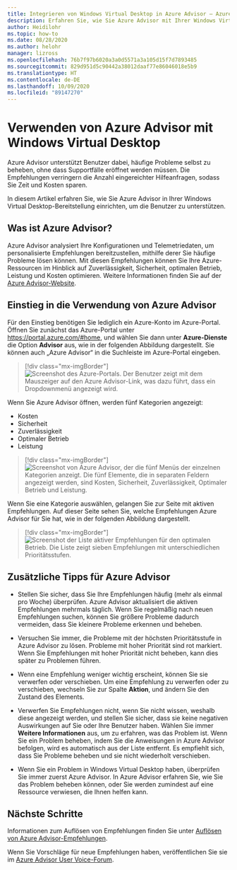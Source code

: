 ```yaml
---
title: Integrieren von Windows Virtual Desktop in Azure Advisor – Azure
description: Erfahren Sie, wie Sie Azure Advisor mit Ihrer Windows Virtual Desktop-Bereitstellung verwenden.
author: Heidilohr
ms.topic: how-to
ms.date: 08/28/2020
ms.author: helohr
manager: lizross
ms.openlocfilehash: 76b7f97b6020a3a0d5571a3a105d15f7d7893485
ms.sourcegitcommit: 829d951d5c90442a38012daaf77e86046018e5b9
ms.translationtype: HT
ms.contentlocale: de-DE
ms.lasthandoff: 10/09/2020
ms.locfileid: "89147270"
---
```

# <a name="use-azure-advisor-with-windows-virtual-desktop"></a>Verwenden von Azure Advisor mit Windows Virtual Desktop

Azure Advisor unterstützt Benutzer dabei, häufige Probleme selbst zu beheben, ohne dass Supportfälle eröffnet werden müssen. Die Empfehlungen verringern die Anzahl eingereichter Hilfeanfragen, sodass Sie Zeit und Kosten sparen.

In diesem Artikel erfahren Sie, wie Sie Azure Advisor in Ihrer Windows Virtual Desktop-Bereitstellung einrichten, um die Benutzer zu unterstützen.

## <a name="what-is-azure-advisor"></a>Was ist Azure Advisor?

Azure Advisor analysiert Ihre Konfigurationen und Telemetriedaten, um personalisierte Empfehlungen bereitzustellen, mithilfe derer Sie häufige Probleme lösen können. Mit diesen Empfehlungen können Sie Ihre Azure-Ressourcen im Hinblick auf Zuverlässigkeit, Sicherheit, optimalen Betrieb, Leistung und Kosten optimieren. Weitere Informationen finden Sie auf der [Azure Advisor-Website](https://azure.microsoft.com/services/advisor/).

## <a name="how-to-start-using-azure-advisor"></a>Einstieg in die Verwendung von Azure Advisor

Für den Einstieg benötigen Sie lediglich ein Azure-Konto im Azure-Portal. Öffnen Sie zunächst das Azure-Portal unter <https://portal.azure.com/#home>, und wählen Sie dann unter **Azure-Dienste** die Option **Advisor** aus, wie in der folgenden Abbildung dargestellt. Sie können auch „Azure Advisor“ in die Suchleiste im Azure-Portal eingeben.

> [!div class="mx-imgBorder"]
> ![Screenshot des Azure-Portals. Der Benutzer zeigt mit dem Mauszeiger auf den Azure Advisor-Link, was dazu führt, dass ein Dropdownmenü angezeigt wird.](media/azure-advisor.png)

Wenn Sie Azure Advisor öffnen, werden fünf Kategorien angezeigt:

- Kosten
- Sicherheit
- Zuverlässigkeit
- Optimaler Betrieb
- Leistung

> [!div class="mx-imgBorder"]
> ![Screenshot von Azure Advisor, der die fünf Menüs der einzelnen Kategorien anzeigt. Die fünf Elemente, die in separaten Feldern angezeigt werden, sind Kosten, Sicherheit, Zuverlässigkeit, Optimaler Betrieb und Leistung.](media/advisor-categories.png)

Wenn Sie eine Kategorie auswählen, gelangen Sie zur Seite mit aktiven Empfehlungen. Auf dieser Seite sehen Sie, welche Empfehlungen Azure Advisor für Sie hat, wie in der folgenden Abbildung dargestellt.

> [!div class="mx-imgBorder"]
> ![Screenshot der Liste aktiver Empfehlungen für den optimalen Betrieb. Die Liste zeigt sieben Empfehlungen mit unterschiedlichen Prioritätsstufen.](media/active-suggestions.png)

## <a name="additional-tips-for-azure-advisor"></a>Zusätzliche Tipps für Azure Advisor

- Stellen Sie sicher, dass Sie Ihre Empfehlungen häufig (mehr als einmal pro Woche) überprüfen. Azure Advisor aktualisiert die aktiven Empfehlungen mehrmals täglich. Wenn Sie regelmäßig nach neuen Empfehlungen suchen, können Sie größere Probleme dadurch vermeiden, dass Sie kleinere Probleme erkennen und beheben.

- Versuchen Sie immer, die Probleme mit der höchsten Prioritätsstufe in Azure Advisor zu lösen. Probleme mit hoher Priorität sind rot markiert. Wenn Sie Empfehlungen mit hoher Priorität nicht beheben, kann dies später zu Problemen führen.

- Wenn eine Empfehlung weniger wichtig erscheint, können Sie sie verwerfen oder verschieben. Um eine Empfehlung zu verwerfen oder zu verschieben, wechseln Sie zur Spalte **Aktion**, und ändern Sie den Zustand des Elements.

- Verwerfen Sie Empfehlungen nicht, wenn Sie nicht wissen, weshalb diese angezeigt werden, und stellen Sie sicher, dass sie keine negativen Auswirkungen auf Sie oder Ihre Benutzer haben. Wählen Sie immer **Weitere Informationen** aus, um zu erfahren, was das Problem ist. Wenn Sie ein Problem beheben, indem Sie die Anweisungen in Azure Advisor befolgen, wird es automatisch aus der Liste entfernt. Es empfiehlt sich, dass Sie Probleme beheben und sie nicht wiederholt verschieben.

- Wenn Sie ein Problem in Windows Virtual Desktop haben, überprüfen Sie immer zuerst Azure Advisor. In Azure Advisor erfahren Sie, wie Sie das Problem beheben können, oder Sie werden zumindest auf eine Ressource verwiesen, die Ihnen helfen kann.

## <a name="next-steps"></a>Nächste Schritte

Informationen zum Auflösen von Empfehlungen finden Sie unter [Auflösen von Azure Advisor-Empfehlungen](azure-advisor-recommendations.md).

Wenn Sie Vorschläge für neue Empfehlungen haben, veröffentlichen Sie sie im [Azure Advisor User Voice-Forum](https://windowsvirtualdesktop.uservoice.com/forums/930847-azure-advisor-recommendations).
